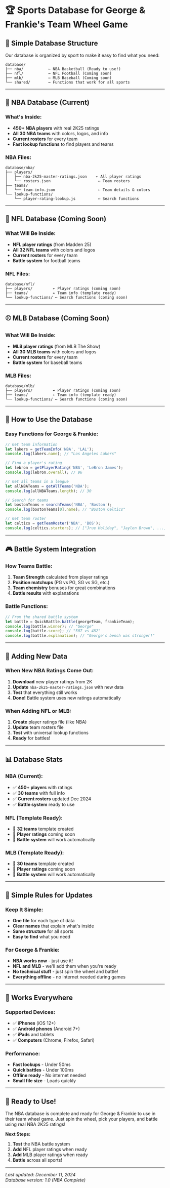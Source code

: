 # 🏆 Sports Database for George & Frankie's Team Wheel Game

## 📁 Simple Database Structure

Our database is organized by sport to make it easy to find what you need:

```
database/
├── nba/           ← NBA Basketball (Ready to use!)
├── nfl/           ← NFL Football (Coming soon)
├── mlb/           ← MLB Baseball (Coming soon)
└── shared/        ← Functions that work for all sports
```

---

## 🏀 NBA Database (Current)

### What's Inside:
- **450+ NBA players** with real 2K25 ratings
- **All 30 NBA teams** with colors, logos, and info
- **Current rosters** for every team
- **Fast lookup functions** to find players and teams

### NBA Files:
```
database/nba/
├── players/
│   ├── nba-2k25-master-ratings.json    ← All player ratings
│   └── rosters.json                     ← Team rosters
├── teams/
│   └── team-info.json                   ← Team details & colors
└── lookup-functions/
    └── player-rating-lookup.js          ← Search functions
```

---

## 🏈 NFL Database (Coming Soon)

### What Will Be Inside:
- **NFL player ratings** (from Madden 25)
- **All 32 NFL teams** with colors and logos
- **Current rosters** for every team
- **Battle system** for football teams

### NFL Files:
```
database/nfl/
├── players/         ← Player ratings (coming soon)
├── teams/           ← Team info (template ready)
└── lookup-functions/ ← Search functions (coming soon)
```

---

## ⚾ MLB Database (Coming Soon)

### What Will Be Inside:
- **MLB player ratings** (from MLB The Show)
- **All 30 MLB teams** with colors and logos
- **Current rosters** for every team
- **Battle system** for baseball teams

### MLB Files:
```
database/mlb/
├── players/         ← Player ratings (coming soon)
├── teams/           ← Team info (template ready)
└── lookup-functions/ ← Search functions (coming soon)
```

---

## 🔧 How to Use the Database

### Easy Functions for George & Frankie:

```javascript
// Get team information
let lakers = getTeamInfo('NBA', 'LAL');
console.log(lakers.name); // "Los Angeles Lakers"

// Find a player's rating
let lebron = getPlayerRating('NBA', 'LeBron James');
console.log(lebron.overall); // 96

// Get all teams in a league
let allNBATeams = getAllTeams('NBA');
console.log(allNBATeams.length); // 30

// Search for teams
let bostonTeams = searchTeams('NBA', 'Boston');
console.log(bostonTeams[0].name); // "Boston Celtics"

// Get team roster
let celtics = getTeamRoster('NBA', 'BOS');
console.log(celtics.starters); // ["Jrue Holiday", "Jaylen Brown", ...]
```

---

## 🎮 Battle System Integration

### How Teams Battle:
1. **Team Strength** calculated from player ratings
2. **Position matchups** (PG vs PG, SG vs SG, etc.)
3. **Team chemistry** bonuses for great combinations
4. **Battle results** with explanations

### Battle Functions:
```javascript
// From the shared battle system
let battle = QuickBattle.battle(georgeTeam, frankieTeam);
console.log(battle.winner); // "George"
console.log(battle.score); // "507 vs 482"
console.log(battle.explanation); // "George's bench was stronger!"
```

---

## 🚀 Adding New Data

### When New NBA Ratings Come Out:
1. **Download** new player ratings from 2K
2. **Update** `nba-2k25-master-ratings.json` with new data
3. **Test** that everything still works
4. **Done!** Battle system uses new ratings automatically

### When Adding NFL or MLB:
1. **Create** player ratings file (like NBA)
2. **Update** team rosters file
3. **Test** with universal lookup functions
4. **Ready** for battles!

---

## 📊 Database Stats

### NBA (Current):
- ✅ **450+ players** with ratings
- ✅ **30 teams** with full info
- ✅ **Current rosters** updated Dec 2024
- ✅ **Battle system** ready to use

### NFL (Template Ready):
- 🚧 **32 teams** template created
- 🚧 **Player ratings** coming soon
- 🚧 **Battle system** will work automatically

### MLB (Template Ready):
- 🚧 **30 teams** template created
- 🚧 **Player ratings** coming soon
- 🚧 **Battle system** will work automatically

---

## 🎯 Simple Rules for Updates

### Keep It Simple:
- **One file** for each type of data
- **Clear names** that explain what's inside
- **Same structure** for all sports
- **Easy to find** what you need

### For George & Frankie:
- **NBA works now** - just use it!
- **NFL and MLB** - we'll add them when you're ready
- **No technical stuff** - just spin the wheel and battle!
- **Everything offline** - no internet needed during games

---

## 📱 Works Everywhere

### Supported Devices:
- ✅ **iPhones** (iOS 12+)
- ✅ **Android phones** (Android 7+)
- ✅ **iPads** and tablets
- ✅ **Computers** (Chrome, Firefox, Safari)

### Performance:
- **Fast lookups** - Under 50ms
- **Quick battles** - Under 100ms
- **Offline ready** - No internet needed
- **Small file size** - Loads quickly

---

## 🎉 Ready to Use!

The NBA database is complete and ready for George & Frankie to use in their team wheel game. Just spin the wheel, pick your players, and battle using real NBA 2K25 ratings!

**Next Steps:**
1. **Test** the NBA battle system
2. **Add** NFL player ratings when ready
3. **Add** MLB player ratings when ready
4. **Battle** across all sports!

---

*Last updated: December 11, 2024*  
*Database version: 1.0 (NBA Complete)* 